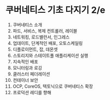 # 쿠버네티스 기초 다지기 2/e
1. 쿠버네티스 소개
2. 파드, 서비스, 복제 컨트롤러, 레이블
3. 네트워킹, 로드밸런서, 인그레스
4. 업데이트, 단계적인 배포, 오토스케일링
5. 디플로이먼트, 잡, 데몬셋
6. 스토리지와 스테이트풀 애플리케이션 실행
7. 지속적인 배포
8. 모니터링과 로깅
9. 클러스터 페더레이션
10. 컨테이너 보안
11. OCP, CoreOS, 텍토닉으로 쿠버네티스 확장
12. 프로덕션 레디를 향해
